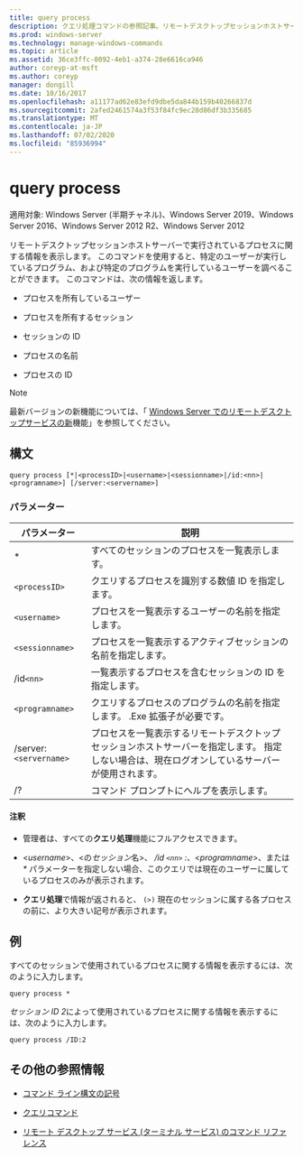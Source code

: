 ```yaml
---
title: query process
description: クエリ処理コマンドの参照記事。リモートデスクトップセッションホストサーバーで実行されているプロセスに関する情報を表示します。
ms.prod: windows-server
ms.technology: manage-windows-commands
ms.topic: article
ms.assetid: 36ce3ffc-0092-4eb1-a374-28e6616ca946
author: coreyp-at-msft
ms.author: coreyp
manager: dongill
ms.date: 10/16/2017
ms.openlocfilehash: a11177ad62e83efd9dbe5da844b159b40266837d
ms.sourcegitcommit: 2afed2461574a3f53f84fc9ec28d86df3b335685
ms.translationtype: MT
ms.contentlocale: ja-JP
ms.lasthandoff: 07/02/2020
ms.locfileid: "85936994"
---
```

# <a name="query-process"></a>query process

適用対象: Windows Server (半期チャネル)、Windows Server 2019、Windows Server 2016、Windows Server 2012 R2、Windows Server 2012

リモートデスクトップセッションホストサーバーで実行されているプロセスに関する情報を表示します。 このコマンドを使用すると、特定のユーザーが実行しているプログラム、および特定のプログラムを実行しているユーザーを調べることができます。 このコマンドは、次の情報を返します。

- プロセスを所有しているユーザー

- プロセスを所有するセッション

- セッションの ID

- プロセスの名前

- プロセスの ID

> [!NOTE]
> 最新バージョンの新機能については、「 [Windows Server でのリモートデスクトップサービスの新](https://docs.microsoft.com/previous-versions/windows/it-pro/windows-server-2012-R2-and-2012/dn283323(v=ws.11))機能」を参照してください。

## <a name="syntax"></a>構文

```
query process [*|<processID>|<username>|<sessionname>|/id:<nn>|<programname>] [/server:<servername>]
```

### <a name="parameters"></a>パラメーター

| パラメーター | 説明 |
|--|--|
| * | すべてのセッションのプロセスを一覧表示します。 |
| `<processID>` | クエリするプロセスを識別する数値 ID を指定します。 |
| `<username>` | プロセスを一覧表示するユーザーの名前を指定します。 |
| `<sessionname>` | プロセスを一覧表示するアクティブセッションの名前を指定します。 |
| /id`<nn>` | 一覧表示するプロセスを含むセッションの ID を指定します。 |
| `<programname>` | クエリするプロセスのプログラムの名前を指定します。 .Exe 拡張子が必要です。 |
| /server:`<servername>` | プロセスを一覧表示するリモートデスクトップセッションホストサーバーを指定します。 指定しない場合は、現在ログオンしているサーバーが使用されます。 |
| /? | コマンド プロンプトにヘルプを表示します。 |

#### <a name="remarks"></a>注釈

- 管理者は、すべての**クエリ処理**機能にフルアクセスできます。

- <*username*>、<の*セッション*名>、 */id `<nn>` :*、<*programname*>、または *&#42;* パラメーターを指定しない場合、このクエリでは現在のユーザーに属しているプロセスのみが表示されます。

- **クエリ処理**で情報が返されると、 `(>)` 現在のセッションに属する各プロセスの前に、より大きい記号が表示されます。

## <a name="examples"></a>例

すべてのセッションで使用されているプロセスに関する情報を表示するには、次のように入力します。

```
query process *
```

*セッション ID 2*によって使用されているプロセスに関する情報を表示するには、次のように入力します。

```
query process /ID:2
```

## <a name="additional-references"></a>その他の参照情報

- [コマンド ライン構文の記号](command-line-syntax-key.md)

- [クエリコマンド](query.md)

- [リモート デスクトップ サービス (ターミナル サービス) のコマンド リファレンス](remote-desktop-services-terminal-services-command-reference.md)
